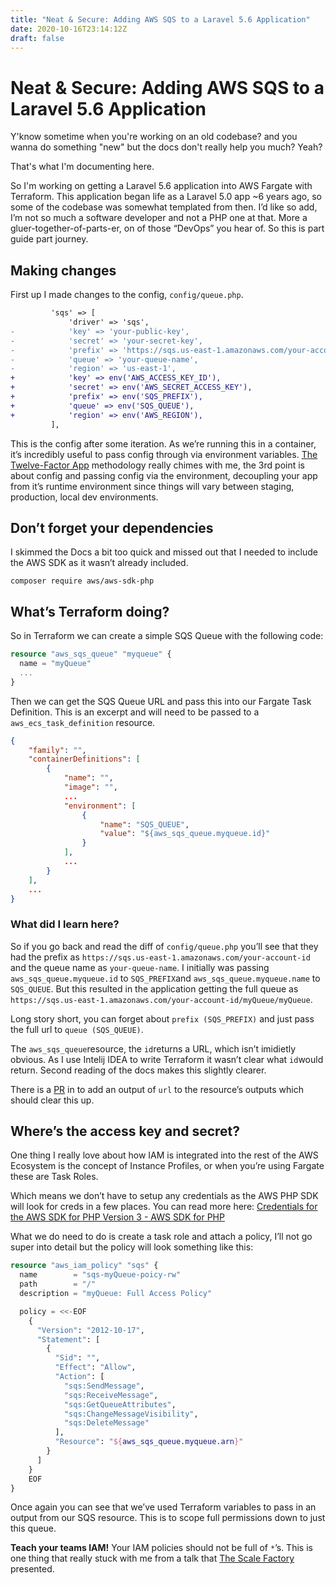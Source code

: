 ```yaml
---
title: "Neat & Secure: Adding AWS SQS to a Laravel 5.6 Application"
date: 2020-10-16T23:14:12Z
draft: false
---
```


# Neat & Secure: Adding AWS SQS to a Laravel 5.6 Application

Y'know sometime when you're working on an old codebase? and you wanna do something "new" but the docs don't really help you much? Yeah?

That's what I'm documenting here.

So I'm working on getting a Laravel 5.6 application into AWS Fargate with Terraform. This application began life as a Laravel 5.0 app ~6 years ago, so some of the codebase was somewhat templated from then. I’d like so add, I’m not so much a software developer and not a PHP one at that. More a gluer-together-of-parts-er, on of those “DevOps” you hear of. So this is part guide part journey.

## Making changes
First up I made changes to the config, `config/queue.php`.  

```diff
         'sqs' => [
             'driver' => 'sqs',
-            'key' => 'your-public-key',
-            'secret' => 'your-secret-key',
-            'prefix' => 'https://sqs.us-east-1.amazonaws.com/your-account-id',
-            'queue' => 'your-queue-name',
-            'region' => 'us-east-1',
+            'key' => env('AWS_ACCESS_KEY_ID'),
+            'secret' => env('AWS_SECRET_ACCESS_KEY'),
+            'prefix' => env('SQS_PREFIX'),
+            'queue' => env('SQS_QUEUE'),
+            'region' => env('AWS_REGION'),
         ],
```

This is the config after some iteration. As we’re running this in a container, it’s incredibly useful to pass config through via environment variables. [The Twelve-Factor App](https://12factor.net) methodology really chimes with me, the 3rd point is about config and passing config via the environment, decoupling your app from it’s runtime environment since things will vary between staging, production, local dev environments.

## Don’t forget your dependencies
I skimmed the Docs a bit too quick and missed out that I needed to include the AWS SDK as it wasn’t already included.

```shell
composer require aws/aws-sdk-php
```

## What’s Terraform doing?
So in Terraform we can create a simple SQS Queue with the following code:

```terraform
resource "aws_sqs_queue" "myqueue" {
  name = "myQueue"
  ...
}
```

Then we can get the SQS Queue URL and pass this into our Fargate Task Definition. This is an excerpt and will need to be passed to a `aws_ecs_task_definition` resource.

```json
{
    "family": "",
    "containerDefinitions": [
        {
            "name": "",
            "image": "",
            ...
            "environment": [
                {
                    "name": "SQS_QUEUE",
                    "value": "${aws_sqs_queue.myqueue.id}"
                }
            ],
            ...
        }
    ],
    ...
}
```

### What did I learn here?

So if you go back and read the diff of `config/queue.php` you’ll see that they had the prefix as `https://sqs.us-east-1.amazonaws.com/your-account-id` and the queue name as `your-queue-name`. I initially was passing `aws_sqs_queue.myqueue.id` to `SQS_PREFIX`and `aws_sqs_queue.myqueue.name` to `SQS_QUEUE`. But this resulted in the application getting the full queue as `https://sqs.us-east-1.amazonaws.com/your-account-id/myQueue/myQueue`.

Long story short, you can forget about `prefix (SQS_PREFIX)` and just pass the full url to `queue (SQS_QUEUE)`.

The `aws_sqs_queue`resource, the `id`returns a URL, which isn’t imidietly obvious. As I use Intelij IDEA to write Terraform it wasn’t clear what `id`would return. Second reading of the docs makes this slightly clearer.

There is a [PR](https://github.com/terraform-providers/terraform-provider-aws/issues/11848) in to add an output of `url` to the resource’s outputs which should clear this up.


## Where’s the access key and secret?
One thing I really love about how IAM is integrated into the rest of the AWS Ecosystem is the concept of Instance Profiles, or when you’re using Fargate these are Task Roles.

Which means we don’t have to setup any credentials as the AWS PHP SDK will look for creds in a few places. You can read more here: [Credentials for the AWS SDK for PHP Version 3 - AWS SDK for PHP](https://docs.aws.amazon.com/sdk-for-php/v3/developer-guide/guide_credentials.html)

What we do need to do is create a task role and attach a policy, I’ll not go super into detail but the policy will look something like this:

```terraform
resource "aws_iam_policy" "sqs" {
  name        = "sqs-myQueue-poicy-rw"
  path        = "/"
  description = "myQueue: Full Access Policy"

  policy = <<-EOF
    {
      "Version": "2012-10-17",
      "Statement": [
        {
          "Sid": "",
          "Effect": "Allow",
          "Action": [
            "sqs:SendMessage",
            "sqs:ReceiveMessage",
            "sqs:GetQueueAttributes",
            "sqs:ChangeMessageVisibility",
            "sqs:DeleteMessage"
          ],
          "Resource": "${aws_sqs_queue.myqueue.arn}"
        }
      ]
    }
    EOF
}
```

Once again you can see that we’ve used Terraform variables to pass in an output from our SQS resource. This is to scope full permissions down to just this queue. 

**Teach your teams IAM!** Your IAM policies should not be full of `*`’s. This is one thing that really stuck with me from a talk that [The Scale Factory](https://www.scalefactory.com/services/secure-comply/) presented.
